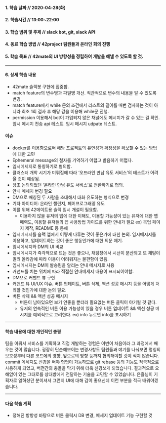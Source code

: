#### 1. 학습 날짜 // 2020-04-28(화)

#### 2. 학습시간 // 13:00~22:00

#### 3. 학습 범위 및 주제 // slack bot, git, slack API

#### 4. 동료 학습 방법 // 42project 팀원들과 온라인 회의 진행

#### 5. 학습 목표 // 42mate의 UI 방향성을 정립하여 개발을 해낼 수 있도록 할 것.

---

#### 6. 상세 학습 내용

- 42mate 슬랙봇 구현에 집중함.
- match feature의 변수명과 파일명 개선. 직관적으로 변수의 내용을 알 수 있도록 변경.
- match feature에서 while 문의 조건에서 리스트의 길이를 매번 검사하는 것이 아니라 최초 1회 검사 후 해당 값을 이용해 while문 진행.
- permission 이용해서 bot이 가입되지 않은 채널에도 메시지가 갈 수 있는 걸 확인. 임시 메시지 전송 api 테스트. 임시 메시지 udpate 테스트.

#### 이슈

- docker를 이용함으로써 해당 프로젝트의 유연성과 확장성을 확보할 수 있는 방법에 대한 고민
- Ephemeral message의 철자를 기억하기 어렵고 발음하기 어렵다.
- 임시메세지로 통칭하기로 협의함.
- 클러스터 개학 시기가 미뤄짐에 따라 ‘오프라인 만남 유도 서비스’의 테스트가 어려울 것이 예상됨.
- 당초 논의되었던 ‘온라인 만남 유도 서비스’로 전환하기로 협의.
- 안내 메세지 변경 필요
- DM으로 매칭된 두 사람을 초대해서 대화 유도하는 형식으로 변경
- 기타 아이디어: 온라인 챌린지, 페어프로그래밍 유도
- 이를 위해 42메이트용 슬랙 임시 개설이 필요함.
  - 이용하지 않을 유저의 앱에 대한 이해도, 이용할 가능성이 있는 유저에 대한 앱 매력도, 이용할 유저들의 앱 사용방법 가이드를 위한 안내가 필요 ex) 목업 페이지 제작, README 등 통해
- 임시메시지를 슬랙 앱에서 어떻게 다루는 것이 좋은가에 대한 논의. 임시메시지를 이용하고, 업데이트하는 것이 좋은 행동인가에 대한 의문 제기.
- 임시메세지와 DM의 UI 비교
- 임시메시지가 즉각적으로 뜨는 것은 좋으나, 채팅창에서 시선이 분산되고 또 채팅이 밀려 올라감에 따라 이용이 어려워지는 불편함이 있음.
- 임시메시지는 DM이 발송됨을 알리는 안내 메시지로 사용
- 커맨드를 치는 위치에 따라 적절한 안내메세지 내용이 표시되어야함.
- DM으로 커맨드 뷰 구현
- 커맨드 뷰 UI/UX 이슈. 버튼 업데이트, 버튼 삭제, 액션 성공 메시지 등을 어떻게 처리할 것인가에 대한 논의 필요.
- 버튼 삭제 && 액션 성공 메시지
  - 버튼이 남아있으면 보기 안좋을 뿐더러 필요없는 버튼 클릭이 야기될 것 같다.
  - 유저의 연속적인 버튼 이용 가능성이 있을 경우 버튼 업데이트 && 액션 성공 메시지를 예외적으로 고려한다. ex) info 누르면 info를 표시하기

---

#### 학습 내용에 대한 개인적인 총평

팀을 이뤄서 서비스를 기획하고 직접 개발하는 경험은 이번이 처음이라 그 과정에서 배우는 것이 많습니다.
굉장히 단순해보이는 변경사항도 팀원들과 얘기를 나눠보면 명칭의 모호성부터 다른 코드에의 영향, 앞으로의 방향 등까지 협의해야할 것이 적지 않습니다.
commit 메세지도 신경을 써야 협업이 가능하므로 git rebase 등의 기능도 적극적으로 사용하게 되었고, 버전간의 충돌을 막기 위해 더욱 신경쓰게 되었습니다. 결과적으로 오해없이 있는 그대로를 상대방에게 전달하는 기술을 고민할 수 있었습니다.
은휼님이 기획자로 일하셨던 분이셔서 그런지 UI에 대해 감이 좋으신데 이런 부분을 적극 배워야겠습니다.

---

#### 다음 학습 계획

- 정해진 방향성 바탕으로 버튼 클릭시 DB 변경, 메세지 업데이트 기능 구현할 것
